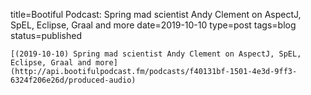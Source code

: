 
title=Bootiful Podcast: Spring mad scientist Andy Clement on AspectJ, SpEL, Eclipse, Graal and more
date=2019-10-10
type=post
tags=blog
status=published
~~~~~~
[(2019-10-10) Spring mad scientist Andy Clement on AspectJ, SpEL, Eclipse, Graal and more](http://api.bootifulpodcast.fm/podcasts/f40131bf-1501-4e3d-9ff3-6324f206e26d/produced-audio) 
            